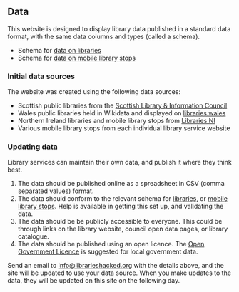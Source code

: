 ## Data

This website is designed to display library data published in a standard data format, with the same data columns and types (called a schema).

- Schema for [data on libraries](https://schema.librarydata.uk/libraries)
- Schema for [data on mobile library stops](https://schema.librarydata.uk/mobile-library-stops)

### Initial data sources

The website was created using the following data sources:

- Scottish public libraries from the [Scottish Library & Information Council]([https://scottishlibraries.org/find-a-library/)
- Wales public libraries held in Wikidata and displayed on [libraries.wales](https://libraries.wales/)
- Northern Ireland libraries and mobile library stops from [Libraries NI](https://www.librariesni.org.uk/Libraries/Pages/libraries-home.aspx)
- Various mobile library stops from each individual library service website

### Updating data

Library services can maintain their own data, and publish it where they think best.

1. The data should be published online as a spreadsheet in CSV (comma separated values) format.
2. The data should conform to the relevant schema for [libraries](https://schema.librarydata.uk/libraries), or [mobile library stops](https://schema.librarydata.uk/mobile-library-stops). Help is available in getting this set up, and validating the data.
3. The data should be be publicly accessible to everyone. This could be through links on the library website, council open data pages, or library catalogue.
4. The data should be published using an open licence. The [Open Government Licence](http://www.nationalarchives.gov.uk/doc/open-government-licence/version/3/) is suggested for local government data.

Send an email to [info@librarieshacked.org](mailto:info@librarieshacked.org) with the details above, and the site will be updated to use your data source. When you make updates to the data, they will be updated on this site on the following day.
